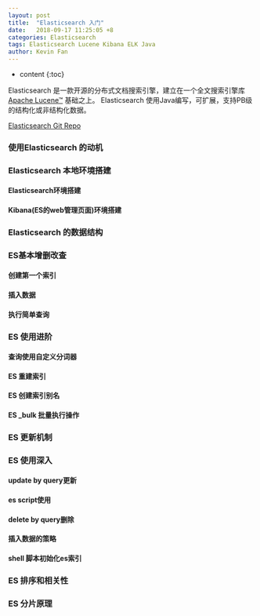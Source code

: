 ```yaml
---
layout: post
title:  "Elasticsearch 入门"
date:   2018-09-17 11:25:05 +8
categories: Elasticsearch
tags: Elasticsearch Lucene Kibana ELK Java
author: Kevin Fan
---
```


* content
{:toc}

Elasticsearch 是一款开源的分布式文档搜索引擎，建立在一个全文搜索引擎库 [Apache Lucene™](https://lucene.apache.org/core/) 基础之上。
Elasticsearch 使用Java编写，可扩展，支持PB级的结构化或非结构化数据。

[Elasticsearch Git Repo](https://github.com/elastic/elasticsearch.git)
<!-- more -->

### 使用Elasticsearch 的动机

### Elasticsearch 本地环境搭建

#### Elasticsearch环境搭建

#### Kibana(ES的web管理页面)环境搭建


### Elasticsearch 的数据结构

### ES基本增删改查

#### 创建第一个索引

#### 插入数据

#### 执行简单查询

### ES 使用进阶

#### 查询使用自定义分词器

#### ES 重建索引

#### ES 创建索引别名

#### ES _bulk 批量执行操作

### ES 更新机制

#### 

### ES 使用深入

#### update by query更新

#### es script使用

#### delete by query删除

#### 插入数据的策略

#### shell 脚本初始化es索引



### ES 排序和相关性

### ES 分片原理
